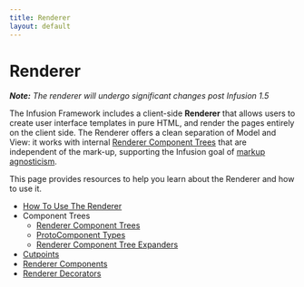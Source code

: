 ```yaml
---
title: Renderer
layout: default
---
```


# Renderer #

_**Note:** The renderer will undergo significant changes post Infusion 1.5_

The Infusion Framework includes a client-side **Renderer** that allows users to create user interface templates in pure HTML, and render the pages entirely on the client side. The Renderer offers a clean separation of Model and View: it works with internal [Renderer Component Trees](RendererComponentTrees.md) that are independent of the mark-up, supporting the Infusion goal of [markup agnosticism](FrameworkConcepts.md).

This page provides resources to help you learn about the Renderer and how to use it.

* [How To Use The Renderer](HowToUseTheRenderer.md)
* Component Trees
    - [Renderer Component Trees](RendererComponentTrees.md)
    - [ProtoComponent Types](ProtoComponentTypes.md)
    - [Renderer Component Tree Expanders](RendererComponentTreeExpanders.md)
* [Cutpoints](Cutpoints.md)
* [Renderer Components](RendererComponents.md)
* [Renderer Decorators](RendererDecorators.md)